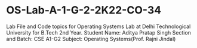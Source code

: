 # OS-Lab-A-1-G-2-2K22-CO-34
 Lab File and Code topics for Operating Systems Lab at Delhi Technological University for B.Tech 2nd Year.
Student Name: Aditya Pratap Singh
Section and Batch: CSE A1-G2
Subject: Operating Systems(Prof. Rajni Jindal)
